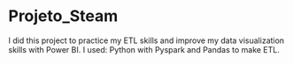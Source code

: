 # Projeto_Steam

I did this project to practice my ETL skills and improve my data visualization skills with Power BI.
I used: Python with Pyspark and Pandas to make ETL.
